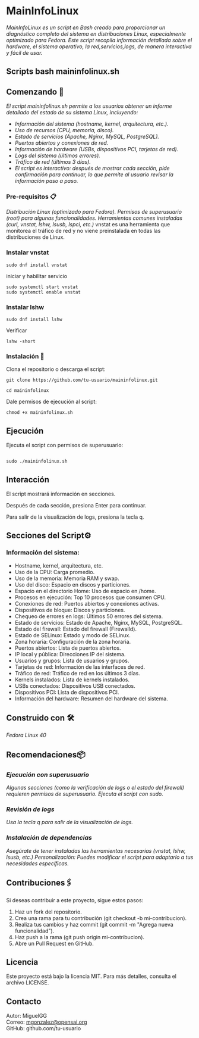 # MainInfoLinux

_MainInfoLinux es un script en Bash creado para proporcionar un diagnóstico completo del sistema en distribuciones Linux, especialmente optimizado para Fedora. Este script recopila información detallada sobre el hardware, el sistema operativo, la red,servicios,logs, de manera interactiva y fácil de usar._

## Scripts bash maininfolinux.sh

## Comenzando 🚀
_El script maininfolinux.sh permite a los usuarios obtener un informe detallado del estado de su sistema Linux, incluyendo:_
* _Información del sistema (hostname, kernel, arquitectura, etc.)._</br>
* _Uso de recursos (CPU, memoria, disco)._</br>
* _Estado de servicios (Apache, Nginx, MySQL, PostgreSQL)._</br>
* _Puertos abiertos y conexiones de red._</br>
* _Información de hardware (USBs, dispositivos PCI, tarjetas de red)._</br>
* _Logs del sistema (últimos errores)._</br>
* _Tráfico de red (últimos 3 días)._</br>
* _El script es interactivo: después de mostrar cada sección, pide confirmación para continuar, lo que permite al usuario revisar la información paso a paso._</br>

### Pre-requisitos 📋

_Distribución Linux (optimizado para Fedora)._
_Permisos de superusuario (root) para algunas funcionalidades._
_Herramientas comunes instaladas (curl, vnstat, lshw, lsusb, lspci, etc.)_
vnstat es una herramienta que monitorea el tráfico de red y no viene preinstalada en todas las distribuciones de Linux.

### Instalar vnstat
```
sudo dnf install vnstat
```
iniciar y habilitar servicio
```
sudo systemctl start vnstat
sudo systemctl enable vnstat
```
### Instalar lshw
```
sudo dnf install lshw
```
Verificar
```
lshw -short
```

### Instalación 🔧

Clona el repositorio o descarga el script:

```
git clone https://github.com/tu-usuario/maininfolinux.git

```
```
cd maininfolinux

```
Dale permisos de ejecución al script:

```
chmod +x maininfolinux.sh

```

## Ejecución 
Ejecuta el script con permisos de superusuario:

```

sudo ./maininfolinux.sh

```

## Interacción
El script mostrará información en secciones.

Después de cada sección, presiona Enter para continuar.

Para salir de la visualización de logs, presiona la tecla q.

## Secciones del Script⚙️
### Información del sistema: 
* Hostname, kernel, arquitectura, etc.
* Uso de la CPU: Carga promedio.
* Uso de la memoria: Memoria RAM y swap.
* Uso del disco: Espacio en discos y particiones.
* Espacio en el directorio Home: Uso de espacio en /home.
* Procesos en ejecución: Top 10 procesos que consumen CPU.
* Conexiones de red: Puertos abiertos y conexiones activas.
* Dispositivos de bloque: Discos y particiones.
* Chequeo de errores en logs: Últimos 50 errores del sistema.
* Estado de servicios: Estado de Apache, Nginx, MySQL, PostgreSQL.
* Estado del firewall: Estado del firewall (Firewalld).
* Estado de SELinux: Estado y modo de SELinux.
* Zona horaria: Configuración de la zona horaria.
* Puertos abiertos: Lista de puertos abiertos.
* IP local y pública: Direcciones IP del sistema.
* Usuarios y grupos: Lista de usuarios y grupos.
* Tarjetas de red: Información de las interfaces de red.
* Tráfico de red: Tráfico de red en los últimos 3 días.
* Kernels instalados: Lista de kernels instalados.
* USBs conectados: Dispositivos USB conectados.
* Dispositivos PCI: Lista de dispositivos PCI.
* Información del hardware: Resumen del hardware del sistema.

## Construido con 🛠️

_Fedora Linux 40_

## Recomendaciones📦
### _Ejecución con superusuario_
_Algunas secciones (como la verificación de logs o el estado del firewall) requieren permisos de superusuario._
_Ejecuta el script con sudo._</br>
### _Revisión de logs_
_Usa la tecla q para salir de la visualización de logs._</br>
### _Instalación de dependencias_
_Asegúrate de tener instaladas las herramientas necesarias (vnstat, lshw, lsusb, etc.)_
_Personalización: Puedes modificar el script para adaptarlo a tus necesidades específicas._

## Contribuciones🖇️
Si deseas contribuir a este proyecto, sigue estos pasos:

1. Haz un fork del repositorio.
2. Crea una rama para tu contribución (git checkout -b mi-contribucion).
3. Realiza tus cambios y haz commit (git commit -m "Agrega nueva funcionalidad").
4. Haz push a la rama (git push origin mi-contribucion).
5. Abre un Pull Request en GitHub.

## Licencia
Este proyecto está bajo la licencia MIT. Para más detalles, consulta el archivo LICENSE.

## Contacto
Autor: MiguelGG</br>
Correo: mgonzalez@opensai.org</br>
GitHub: github.com/tu-usuario</br>
